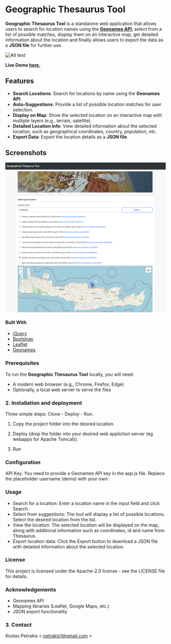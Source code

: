 # Geographic Thesaurus Tool

**Geographic Thesaurus Tool** is a standalone web application that allows users to search for location names using the **[Geonames API](https://www.geonames.org/export/web-services.html)**, select from a list of possible matches, display them on an interactive map, get detailed information about the location and finally allows users to export the data as a **JSON file** for further use.

![Alt text](img/geographicthesaurus.gif)

**Live Demo [here.](https://petrakis.info/GeographicThesaurusTool/)**

## Features

- **Search Locations**: Search for locations by name using the **Geonames API**.
- **Auto-Suggestions**: Provide a list of possible location matches for user selection.
- **Display on Map**: Show the selected location on an interactive map with multiple layers (e.g., terrain, satellite).
- **Detailed Location Info**: View detailed information about the selected location, such as geographical coordinates, country, population, etc.
- **Export Data**: Export the location details as a **JSON file**.

## Screenshots

![Alt text](img/screen1.png)

#### Built With

* [jQuery](https://jquery.com/)
* [Bootstrap](https://getbootstrap.com/)
* [Leaflet](https://leafletjs.com/)
* [Geonames](https://www.geonames.org/v3/)

### Prerequisites

To run the **Geographic Thesaurus Tool** locally, you will need:

- A modern web browser (e.g., Chrome, Firefox, Edge)
- Optionally, a local web server to serve the files

### 2. Installation and deployment ###

Three simple steps: Clone - Deploy - Run.

1. Copy the project folder into the desired location. 

2. Deploy (drop the folder into your desired web appliction server (eg webapps for Apache Tomcat)).

3. Run 

### Configuration
API Key: You need to provide a Geonames API key in the app.js file. Replace the placeholder username (demo) with your own:


### Usage
- Search for a location: Enter a location name in the input field and click Search.
- Select from suggestions: The tool will display a list of possible locations. Select the desired location from the list.
- View the location: The selected location will be displayed on the map, along with additional information such as coordinates, id and name from Thesaurus.
- Export location data: Click the Export button to download a JSON file with detailed information about the selected location.

### License
This project is licensed under the Apache-2.0 license - see the LICENSE file for details.

### Acknowledgements
- Geonames API
- Mapping libraries (Leaflet, Google Maps, etc.)
- JSON export functionality

### 3. Contact ### 

Kostas Petrakis < petrakis1@gmail.com >
